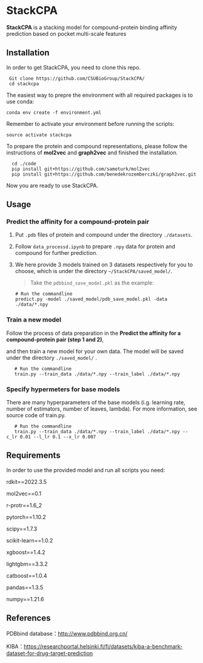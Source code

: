 # StackCPA

**StackCPA** is a stacking model for compound-protein binding affinity prediction based on pocket multi-scale features

## Installation
In order to get StackCPA, you need to clone this repo.

```
 Git clone https://github.com/CSUBioGroup/StackCPA/
 cd stackcpa
```
The easiest way to prepre the environment with all required packages is to use conda:

` conda env create -f environment.yml `

Remember to activate your environment before running the scripts:

` source activate stackcpa `

To prepare the protein and compound representations, please follow the instructions of **mol2vec** and **graph2vec** and finished the installation.

```
  cd ./code
  pip install git+https://github.com/samoturk/mol2vec
  pip install git+https://github.com/benedekrozemberczki/graph2vec.git
```
Now you are ready to use StackCPA.

## Usage
### Predict the affinity for a compound-protein pair
1.	Put `.pdb` files of protein and compound under the directory `./datasets`.

2.	Follow `data_processd.ipynb` to prepare `.npy` data for protein and compound for further prediction.

3.	We here provide 3 models trained on 3 datasets respectively for you to choose, which is under the directory `~/StackCPA/saved_model/`. 
    
    >Take the `pdbbind_save_model.pkl` as the example:
    
    ```
    # Run the commandline
    predict.py -model ./saved_model/pdb_save_model.pkl -data ./data/*.npy
    ```
### Train a new model
Follow the process of data preparation in the **Predict the affinity for a compound-protein pair (step 1 and 2)**,
 
 and then train a new model for your own data. The model will be saved under the directory `./saved_model/` .
 
 ```
    # Run the commandline
    train.py --train_data ./data/*.npy --train_label ./data/*.npy 
 ```
 ### Specify hypermeters for base models
 There are many hyperparameters of the base models (i.g. learning rate, number of estimators, number of leaves, lambda). For more information, see source code of train.py.
 
 ```
    # Run the commandline
    train.py --train_data ./data/*.npy --train_label ./data/*.npy --c_lr 0.01 --l_lr 0.1 --x_lr 0.007
 ```

## Requirements
In order to use the provided model and run all scripts you need:

rdkit==2022.3.5

mol2vec==0.1

r-protr==1.6_2

pytorch==1.10.2  

scipy==1.7.3

scikit-learn==1.0.2 

xgboost==1.4.2  

lightgbm==3.3.2

catboost==1.0.4  

pandas==1.3.5

numpy==1.21.6

## References
PDBbind database：http://www.pdbbind.org.cn/

KIBA：https://researchportal.helsinki.fi/fi/datasets/kiba-a-benchmark-dataset-for-drug-target-prediction
